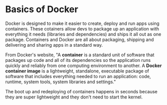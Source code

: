 # Basics of Docker

Docker is designed to make it easier to create, deploy and run apps using containers. These cotainers allow devs to package up an application with everything it needs (libraries and dependencies) and ships it all out as one package. Containers and Docker are all about packaging, shipping and delivering and sharing apps in a standard way.

From Docker's website, "A **container** is a standard unit of software that packages up code and all of its dependencies so the application runs quickly and reliably from one computing environment to another. A **Docker container image** is a lightweight, standalone, executable package of software that includes everything needed to run an application: code, runtime, system tools, system libraries and settings."

The boot up and redeploying of containers happens in seconds because they are super lightweight and they don't need to start the kernel.